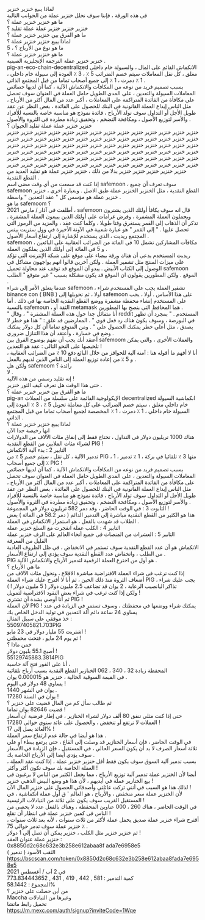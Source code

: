 لماذا يبيع خنزير خنزير  
 في هذه الورقة ، فإننا سوف نحلل خنزير عملة من الجوانب التالية  
 ما هو خنزير خنزير عملة ؟  
 خنزير خنزير خنزير عملة عملة تقليد ؟  
 ما هو الفرق بين خنزير خنزير عملة ؟  
 لماذا يبيع خنزير خنزير عملة ؟  
 5 ، ما هو نوع من الأرباح ؟  
 ما هو خنزير خنزير عملة ؟  
 خنزير خنزير عملة الترجمة الإنجليزية الصينية .  
 pig-an-eco-chain-decentralized الانكماش القائم على المال ، والسيولة خام داخلي مغلق ، كل نقل المعاملات سيتم خصم الضرائب 5 ٪ ، 3 ٪ العودة إلى سيولة خام داخلي ، 1 ٪ دمرت ، 1 ٪ إلى جميع أصحاب تماما من قبل المجتمع الذاتي .  
 بسبب تصميم فريد من نوعه من المكافآت والانكماش الآلية ، كما أن لديها خصائص المعاملات السيولة والتعدين ، على المدى الطويل حامل العملة في العنوان سوف تحصل على مكافأة من الفائدة المتراكمة على المعاملات ، أكبر عدد من المال أكثر من الأرباح ، مثل الناس إيداع العملة القانونية في البنك للحصول على الفائدة ، بغض النظر عن عقد طويل الأجل أو التداول سوف تولد الأرباح ،   فائدة نموذج هو مناسبة خاصة بالنسبة للأفراد والأسر لتوزيع الأصول ، ومكافحة التضخم ، وتحقيق زيادة مطردة في الثروة والأصول .  
 خنزير خنزير عملة عملة تقليد الحيوان ؟  
 خنزير خنزير خنزير خنزير خنزير خنزير خنزير خنزير خنزير خنزير خنزير خنزير خنزير خنزير خنزير خنزير خنزير خنزير خنزير خنزير خنزير خنزير خنزير خنزير خنزير خنزير خنزير خنزير خنزير خنزير خنزير خنزير خنزير خنزير خنزير خنزير خنزير خنزير خنزير خنزير خنزير خنزير خنزير خنزير خنزير خنزير خنزير خنزير خنزير خنزير خنزير خنزير خنزير خنزير خنزير خنزير خنزير خنزير خنزير خنزير خنزير خنزير خنزير خنزير خنزير خنزير خنزير خنزير خنزير خنزير خنزير خنزير خنزير خنزير خنزير خنزير خنزير خنزير خنزير خنزير خنزير خنزير خنزير خنزير خنزير خنزير خنزير خنزير خنزير   بدلا من ذلك ، خنزير خنزير عملة هو تقليد العديد من القطع النقدية .  
 إذا كنت قد سمعت من أي وقت مضى اسم safemoon ، سوف تعرف أن جميع safemoon القطع النقدية ، مثل الخنزير الخنزير عملة طبق الاصل .   وبعبارة أخرى ، خنزير خنزير عملة هو مؤسس كل " عقد التعدين " واسطة .  
 ما هو safemoom ؟  
 أطلقت في آذار / مارس 2021 ، safemoon قال انه سوف يكافأ أولئك الذين يشترون ويحملون العملة المشفرة ، وفرض غرامات على أولئك الذين يبيعون العملة المشفرة .   تذكر أن الذهاب إلى القمر يستغرق وقتا طويلا ، وكلما كنت عقد ، والمزيد من الرموز التي تحصل عليها .   " إلى القمر " هو عبارة شعبية في الآونة الأخيرة في وول ستريت بيتس المجتمع ريديت ، الذي يستخدم للإشارة إلى ارتفاع أسعار الأصول .  
 safemoon مكافآت المشاركين تشمل 10 في المائة من الضرائب العقابية على البائعين ، و 5 في المائة إلى أولئك الذين يملكون العملة .  
 ريديت المستخدم يدعي أن هناك ورقة بيضاء على موقع على شبكة الإنترنت التي تؤكد على ميزات المنتج مثل تشفير العملة .   ولكن آخرين قالوا انهم يواجهون مشاكل في الوصول إلى الكتاب الأبيض .   يبدو أن الموقع قد توقف عند محاولة تحميل safemoon الموقع .   ولكن المطورين يقولون ان الموقع قد يكون مشكلة بسبب " غير متوقع " الطلب .  
 عندما يتعلق الأمر إلى شراء safemoon ، تشفير العملة يجب على المستخدم شراء binance con ( BNB ) أولا ، ثم تحويلها إلى safemoon على هذا الأساس .   أولا ، يجب على المستخدم إنشاء محفظة مشفرة ووضع القطع النقدية الخاصة بها في ذلك .   أما بالنسبة safemoun ، الثقة أو metamask هما المحافظ التي ينصح بها المطورين .  
 " أنا متفائل جدا حول هذه العملة المشفرة " ، وقال reddit المستخدم . " بمجرد أن تظهر في البورصة ، وسوف يكون هناك رد فعل قوي " .   المعارضين قد علق : " هذا هو خطر لا يصدق ، مثل أعلى خطر يمكنك الحصول على " .   ومن المتوقع تماما أن كل دولار يمكنك وضع في خسارة ، وأعتقد أن هذا التنازل ضروري .  
 أعتقد أنك يجب أن نفهم بوضوح الفرق بين safemoom والعملات الأخرى ، والتي يمكن تلخيصها على النحو التالي : عقد هو التعدين !  
 أنا لا أفهم ما أقوله هنا : آمنة آلية للحوافز من خلال البائع دفع 10 ٪ من الضرائب العقابية ، و 5 ٪ من إعادة توزيع العملة إلى الناس الذين لديهم بالفعل .  
 ولكن هل safemoom رائدة ؟  
 لا .  
 إنه تقليد رسمي من هذه الآلية !  
 حتى هذا الوقت هل تعرف كيف الثور خنزير .  
 ما هو الفرق بين خنزير خنزير عملة ؟  
 pig-an الإيكولوجية القائمة على سلسلة من العملات decentralized انكماشية السيولة خام داخلي مغلق ، سيتم خصم الضرائب على كل معاملة تحويل 5 ٪ ، 3 ٪ العودة إلى السيولة خام داخلي ، 1 ٪ دمرت ، 1 ٪ المخصصة لجميع أصحاب تماما من قبل المجتمع الذاتي .  
 لماذا يبيع خنزير خنزير عملة ؟  
 انها رخيصة جدا الآن  
 هناك 1000 تريليون دولار في التداول ، تحتاج فقط إلى إنفاق مئات الآلاف من الدولارات لشراء مئات الملايين من القطع النقدية PIG !  
 التابير 2 : بدء آلية الانكماش  
 تدمير الآلية ، كل نقل ، سيتم خصم 5 ٪ من PIG ، منها 3 ٪ تلقائيا في بركة ، 1 ٪ تدمير ، 1 ٪ إلى جميع أصحاب PIG !  
 بسبب تصميم فريد من نوعه من المكافآت والانكماش الآلية ، كما أن لديها خصائص المعاملات السيولة والتعدين ، على المدى الطويل حامل العملة في العنوان سوف تحصل على مكافأة من الفائدة المتراكمة على المعاملات ، أكبر عدد من المال أكثر من الأرباح ، مثل الناس إيداع العملة القانونية في البنك للحصول على الفائدة ، بغض النظر عن عقد طويل الأجل أو التداول سوف تولد الأرباح ،   فائدة نموذج هو مناسبة خاصة بالنسبة للأفراد والأسر لتوزيع الأصول ، ومكافحة التضخم ، وتحقيق زيادة مطردة في الثروة والأصول .  
 التابوت 3 : في الوقت الحاضر ، وقد دمر 582 تريليون دولار في المجموعة !  
 هذا هو الكثير من القطع النقدية مباشرة إلى التدمير الدائم ( دمر 58.2 في المائة ) بعض الطلاب قد شهدت بالفعل ، هو استمرار الانكماش في العملة .  
 التابير 4 : الكلب عملة انفجرت مع السلع خنزير عملة  
 التابير 5 : العشرات من المنصات في جميع أنحاء العالم على الرف خنزير عملة  
 القليل من المعرفة  
 الانكماش هو أن عدد القطع النقدية سوف تستمر في الانخفاض ، في ظل الظروف العادية من الطلب ، وانخفاض عدد القطع النقدية سوف يؤدي إلى ارتفاع الأسعار .  
 PIG هو أول من اخترع العملة الرقمية لتدمير الأرباح والانكماش الآلية .  
 ما هي الأرباح ؟  
 إذا كنت ترغب في شراء العملة الافتراضية مباشرة الاقلاع ، وتحول مئات الآلاف من أضعاف الثروة منذ ذلك الحين ، ثم أنا لا أقترح عليك شراء العملة PIG ، يجب عليك شراء تذاكر اليانصيب الرعاية ، 2 يوان قد تضاعف 2.5 مليون دولار ( 5 مليون دولار ! )  
 ولكن إذا كنت ترغب في شراء بعض النقود الافتراضية لتمويل !  
 ثم أنا أوصي بشدة أن تشتري PIG !  
 لأن العملة PIG يمكنك شراء ووضعها في محفظتك ، وسوف تستمر في الزيادة في عدد !   يساوي 24 ساعة دائم آلة التعدين في توليد الدخل الخاص بك  
 خذ موقفي على سبيل المثال :  
 55097405821.703PIG  
 اشتريت 55 مليار دولار في 23 مايو !  
 ثم يوم 24 مايو ، فتحت محفظتي !  
 خمن ماذا ؟  
 أصبح 55.1 بليون دولار !  
 55129745883.3814PIG  
 أنا على الفور فتح آلة حاسبة ،  
 المحفظة زيادة 32 ، 340 ، 062 الخنازير القطع النقدية بسبب أرباح تلقائية  
 في القيمة السوقية الحالية ، خنزير هو 0.000015 يوان .  
 يساوي 48 دولار في اليوم !  
 1440 يوان في الشهر .  
 17280 يوان في السنة !  
 ثم طالب سأل كم من المال قضيت على خنزير ؟  
 قضيت 82646 يوان تماما !  
 حتى إذا كنت مثلي تنفق 80 ألف دولار لشراء الخنازير ، في إطار فرضية أن أسعار العملات لا ترتفع أو تنخفض ، والحصول على عائد سنوي حوالي 17280 !  
 العائد يصل إلى 17% !  
 هذا هو أيضا في حالة عدم ارتفاع سعر العملة .  
 في الوقت الحاضر ، فإن أسعار الخنازير قد وصلت إلى القاع ، حتى يرتفع ببطء أو على ثلاثة أسعار الصرف لا بد أن يكون السعر الحالي ، في المستقبل ، فإن الزيادة في الأسعار سوف يؤدي أيضا إلى الأرباح الخاصة بك .  
 بسبب تدمير آلية السوق سوف يكون فقط أقل خنزير خنزير عملة ، إذا كنت عقد العملة ، العملة الخاصة بك سوف تكون أكثر وأكثر !  
 أيضا لأن الخنزير عملة تدمير آلية توزيع الأرباح ، مما يجعل الكثير من الناس لا يرغبون في بيع الخنازير عملة في أيديهم ، لأن هذا هو وضع البيض الذهبي خنزير !  
 لذلك هذا هو السبب في أنني تركت عائلتي وأصدقائي الحصول على خنزير المال الآن !  
 لأن الخنزير عملة سعر منخفض ، والأرباح ، هو العالم ' ق أول عملة انكماشية ، في المستقبل القريب سوف يكون على ثلاثة من التبادلات الرئيسية !  
 في الوقت الحاضر ، هناك 260 ، 000 عناوين المحفظة ، وهناك بالفعل عدد لا يحصى من الناس في كمين خنزير عملة في انتظار أن تقلع !  
 أقترح شراء خنزير عملة صديق يحمل عملة لأكثر من ثلاث سنوات ، لأنه بعد ثلاث سنوات ، خنزير عملة سوف تدمر حوالي 75 ٪ .  
 ثم خنزير خنزير مثل الكلب ، خنزير يمكن أن تصل إلى 1 دولار !  
 خنزير عملة عنوان العقد :  
 0x8850d2c68c632e3b258e612abaa8f ada7e6958e5  
 الثقب الأسود ( تدمير )  
 https://bscscan.com/token/0x8850d2c68c632e3b258e612abaa8fada7e6958e5  
 في 2 آب / أغسطس 2021  
 كمية التدمير : 581 , 442 , 419 , 431 , 773.834443652  
 المجموع : 58.1442%  
 من أين حصلت على خنزير ؟  
 Maccha وغيرها من التبادلات  
 تحميل رابط ماتشا  
 https://m.mexc.com/auth/signup?inviteCode=1Wqe
